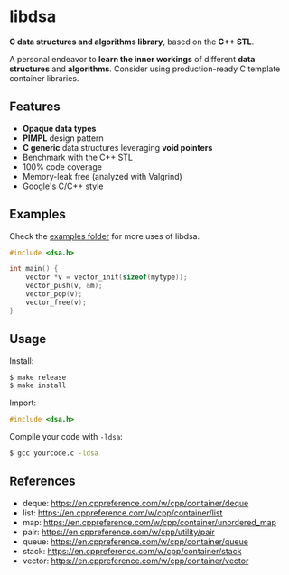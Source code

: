 # libdsa

**C data structures and algorithms library**, based on the **C++ STL**.

A personal endeavor to **learn the inner workings** of different **data structures** and **algorithms**. Consider using production-ready C template container libraries.

## Features

- **Opaque data types**
- **PIMPL** design pattern
- **C generic** data structures leveraging **void pointers**
- Benchmark with the C++ STL
- 100% code coverage
- Memory-leak free (analyzed with Valgrind)
- Google's C/C++ style

## Examples

Check the [examples folder](./examples) for more uses of libdsa.

```c
#include <dsa.h>

int main() {
    vector *v = vector_init(sizeof(mytype));
    vector_push(v, &m);
    vector_pop(v);
    vector_free(v);
}
```

## Usage

Install:

```bash
$ make release
$ make install
```

Import:

```c
#include <dsa.h>
```

Compile your code with `-ldsa`:

```bash
$ gcc yourcode.c -ldsa
```

## References

- deque: https://en.cppreference.com/w/cpp/container/deque
- list: https://en.cppreference.com/w/cpp/container/list
- map: https://en.cppreference.com/w/cpp/container/unordered_map
- pair: https://en.cppreference.com/w/cpp/utility/pair
- queue: https://en.cppreference.com/w/cpp/container/queue
- stack: https://en.cppreference.com/w/cpp/container/stack
- vector: https://en.cppreference.com/w/cpp/container/vector
